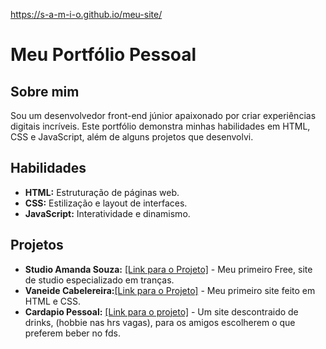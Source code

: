 https://s-a-m-i-o.github.io/meu-site/
# Meu Portfólio Pessoal

## Sobre mim
Sou um desenvolvedor front-end júnior apaixonado por criar experiências digitais incríveis. Este portfólio demonstra minhas habilidades em HTML, CSS e JavaScript, além de alguns projetos que desenvolvi.

## Habilidades
* **HTML:** Estruturação de páginas web.
* **CSS:** Estilização e layout de interfaces.
* **JavaScript:** Interatividade e dinamismo.

## Projetos
* **Studio Amanda Souza:** [[Link para o Projeto]](https://s-a-m-i-o.github.io/EstidioAmandaSouza/) - Meu primeiro Free, site de studio especializado em tranças.
* **Vaneide Cabelereira:**[[Link para o Projeto]](https://vaneide-cabelereira.netlify.app) - Meu primeiro site feito em HTML e CSS.
* **Cardapio Pessoal:** [[Link para o projeto]](https://acontece-em-vegas.netlify.app) - Um site descontraido de drinks, (hobbie nas hrs vagas), para os amigos escolherem o que preferem beber no fds.

